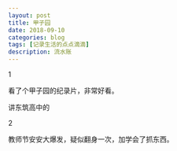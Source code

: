 ```yaml
---
layout: post
title: 甲子园
date: 2018-09-10
categories: blog
tags: [记录生活的点点滴滴]
description: 流水账
---
```


1 

看了个甲子园的纪录片，非常好看。

讲东筑高中的

2

教师节安安大爆发，疑似翻身一次，加学会了抓东西。
